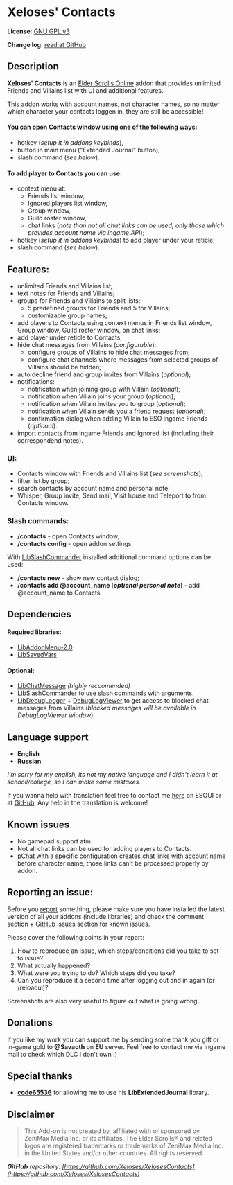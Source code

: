 # Xeloses' Contacts

**License**: [GNU GPL v3](https://github.com/Xeloses/XelosesContacts/blob/main/LICENSE)

**Change log**: [read at GitHub](https://github.com/Xeloses/XelosesContacts/blob/master/CHANGELOG.md)

## Description

**Xeloses' Contacts** is an [Elder Scrolls Online](https://www.elderscrollsonline.com) addon that provides unlimited Friends and Villains list with UI and additional features.

This addon works with account names, not character names, so no matter which character your contacts loggen in, they are still be accessible!

#### You can open Contacts window using one of the following ways:
* hotkey (*setup it in addons keybinds*),
* button in main menu ("Extended Journal" button),
* slash command (*see below*).

#### To add player to Contacts you can use:
* context menu at:
  - Friends list window,
  - Ignored players list window,
  - Group window,
  - Guild roster window,
  - chat links (*note than not all chat links can be used, only those which provides account name via ingame API*);
* hotkey (*setup it in addons keybinds*) to add player under your reticle;
* slash command (*see below*).

## Features:
* unlimited Friends and Villains list;
* text notes for Friends and Villains;
* groups for Friends and Villains to split lists:
  - 5 predefined groups for Friends and 5 for Villains;
  - customizable group names;
* add players to Contacts using context menus in Friends list window, Group window, Guild roster window, on chat links;
* add player under reticle to Contacts;
* hide chat messages from Villains (*configurable*):
  - configure groups of Villains to hide chat messages from;
  - configure chat channels where messages from selected groups of Villains should be hidden;
* auto decline friend and group invites from Villains (*optional*);
* notifications:
  - notification when joining group with Villain (*optional*);
  - notification when Villain joins your group (*optional*);
  - notification when Villain invites you to group (*optional*);
  - notification when Villain sends you a friend request (*optional*);
  - confirmation dialog when adding Villain to ESO ingame Friends (*optional*).
* import contacts from ingame Friends and Ignored list (including their correspondend notes).

### UI:
* Contacts window with Friends and Villains list (*see screenshots*);
* filter list by group;
* search contacts by account name and personal note;
* Whisper, Group invite, Send mail, Visit house and Teleport to from Contacts window.

### Slash commands:
* **/contacts** - open Contacts window;
* **/contacts config** - open addon settings.

With [LibSlashCommander](https://esoui.com/downloads/info1508-LibSlashCommander.html) installed additional command options can be used:
* **/contacts new** - show new contact dialog;
* **/contacts add @account_name [*optional personal note*]** - add @account_name to Contacts.

## Dependencies

#### Required libraries:
* [LibAddonMenu-2.0](https://www.esoui.com/downloads/info7-libaddonmenu.html)
* [LibSavedVars](https://esoui.com/downloads/info2161-LibSavedVars.html)

#### Optional:
* [LibChatMessage](https://esoui.com/downloads/info2382-LibChatMessage.html) *(highly reccomended)*
* [LibSlashCommander](https://esoui.com/downloads/info1508-LibSlashCommander.html) to use slash commands with arguments.
* [LibDebugLogger](https://esoui.com/downloads/info2275-LibDebugLogger.html) + [DebugLogViewer](https://esoui.com/downloads/info2389-DebugLogViewer.html) to get access to blocked chat messages from Villains (*blocked messages will be available in DebugLogViewer window*).

## Language support
* **English**
* **Russian**

*I'm sorry for my english, its not my native language and I didn't learn it at schooll/college, so I can make some mistakes.*

If you wanna help with translation feel free to contact me [here](https://www.esoui.com/forums/private.php?do=newpm&u=35044) on ESOUI or at [GitHub](https://github.com/Xeloses/XelosesContacts/issues). Any help in the translation is welcome!

## Known issues
* No gamepad support atm.
* Not all chat links can be used for adding players to Contacts.
* [pChat](https://www.esoui.com/downloads/info93-pChatChatcustomizationamphelplo....html) with a specific configuration creates chat links with account name before character name, those links can't be processed properly by addon.

## Reporting an issue:
Before you [report](https://github.com/Xeloses/XelosesContacts/issues/new?template=bug_report.md) something, please make sure you have installed the latest version of all your addons (include libraries) and check the comment section + [GitHub issues](https://github.com/Xeloses/XelosesContacts/issues) section for known issues.

Please cover the following points in your report:
1) How to reproduce an issue, which steps/conditions did you take to set to issue?
2) What actually happened?
3) What were you trying to do? Which steps did you take?
4) Can you reproduce it a second time after logging out and in again (or /reloadui)?

Screenshots are also very useful to figure out what is going wrong.

## Donations
If you like my work you can support me by sending some thank you gift or in-game gold to **@Savaoth** on **EU** server. Feel free to contact me via ingame mail to check which DLC I don't own :)

## Special thanks
* [**code65536**](https://www.esoui.com/forums/member.php?userid=24346) for allowing me to use his **LibExtendedJournal** library.

## Disclaimer
> This Add-on is not created by, affiliated with or sponsored by ZeniMax Media Inc. or its affiliates. The Elder Scrolls® and related logos are registered trademarks or trademarks of ZeniMax Media Inc. in the United States and/or other countries. All rights reserved.

***GitHub** repository: [https://github.com/Xeloses/XelosesContacts](https://github.com/Xeloses/XelosesContacts)*
